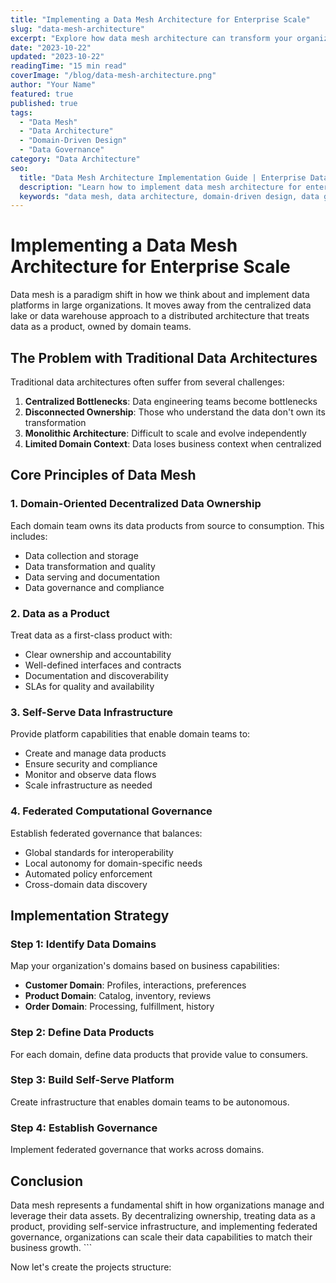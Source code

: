 ```yaml
---
title: "Implementing a Data Mesh Architecture for Enterprise Scale"
slug: "data-mesh-architecture"
excerpt: "Explore how data mesh architecture can transform your organization's approach to data, enabling domain-oriented ownership and self-service analytics."
date: "2023-10-22"
updated: "2023-10-22"
readingTime: "15 min read"
coverImage: "/blog/data-mesh-architecture.png"
author: "Your Name"
featured: true
published: true
tags:
  - "Data Mesh"
  - "Data Architecture"
  - "Domain-Driven Design"
  - "Data Governance"
category: "Data Architecture"
seo:
  title: "Data Mesh Architecture Implementation Guide | Enterprise Data Strategy"
  description: "Learn how to implement data mesh architecture for enterprise scale. Discover domain-oriented data ownership, self-service infrastructure, and federated governance."
  keywords: "data mesh, data architecture, domain-driven design, data governance, enterprise data"
---
```


# Implementing a Data Mesh Architecture for Enterprise Scale

Data mesh is a paradigm shift in how we think about and implement data platforms in large organizations. It moves away from the centralized data lake or data warehouse approach to a distributed architecture that treats data as a product, owned by domain teams.

## The Problem with Traditional Data Architectures

Traditional data architectures often suffer from several challenges:

1. **Centralized Bottlenecks**: Data engineering teams become bottlenecks
2. **Disconnected Ownership**: Those who understand the data don't own its transformation
3. **Monolithic Architecture**: Difficult to scale and evolve independently
4. **Limited Domain Context**: Data loses business context when centralized

## Core Principles of Data Mesh

### 1. Domain-Oriented Decentralized Data Ownership

Each domain team owns its data products from source to consumption. This includes:

- Data collection and storage
- Data transformation and quality
- Data serving and documentation
- Data governance and compliance

### 2. Data as a Product

Treat data as a first-class product with:

- Clear ownership and accountability
- Well-defined interfaces and contracts
- Documentation and discoverability
- SLAs for quality and availability

### 3. Self-Serve Data Infrastructure

Provide platform capabilities that enable domain teams to:

- Create and manage data products
- Ensure security and compliance
- Monitor and observe data flows
- Scale infrastructure as needed

### 4. Federated Computational Governance

Establish federated governance that balances:

- Global standards for interoperability
- Local autonomy for domain-specific needs
- Automated policy enforcement
- Cross-domain data discovery

## Implementation Strategy

### Step 1: Identify Data Domains

Map your organization's domains based on business capabilities:

- **Customer Domain**: Profiles, interactions, preferences
- **Product Domain**: Catalog, inventory, reviews
- **Order Domain**: Processing, fulfillment, history

### Step 2: Define Data Products

For each domain, define data products that provide value to consumers.

### Step 3: Build Self-Serve Platform

Create infrastructure that enables domain teams to be autonomous.

### Step 4: Establish Governance

Implement federated governance that works across domains.

## Conclusion

Data mesh represents a fundamental shift in how organizations manage and leverage their data assets. By decentralizing ownership, treating data as a product, providing self-service infrastructure, and implementing federated governance, organizations can scale their data capabilities to match their business growth.
\`\`\`

Now let's create the projects structure:
